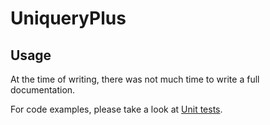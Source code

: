 # UniqueryPlus

## Usage

At the time of writing, there was not much time to write a full documentation.

For code examples, please take a look at [Unit tests](https://github.com/RostislavLitovkin/PlutoFramework/tree/master/UniqueryPlusTests).
